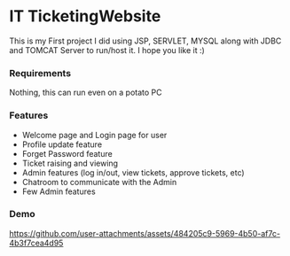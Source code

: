 # IT TicketingWebsite

This is my First project I did using JSP, SERVLET, MYSQL along with JDBC and TOMCAT Server to run/host it. I hope you like it :)

### Requirements
Nothing, this can run even on a potato PC

### Features
- Welcome page and Login page for user
- Profile update feature
- Forget Password feature
- Ticket raising and viewing
- Admin features (log in/out, view tickets, approve tickets, etc)
- Chatroom to communicate with the Admin
- Few Admin features

### Demo
https://github.com/user-attachments/assets/484205c9-5969-4b50-af7c-4b3f7cea4d95
